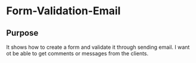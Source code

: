 # Form-Validation-Email

## Purpose
It shows how to create a form and validate it through sending email.
I want ot be able to get comments or messages from the clients.